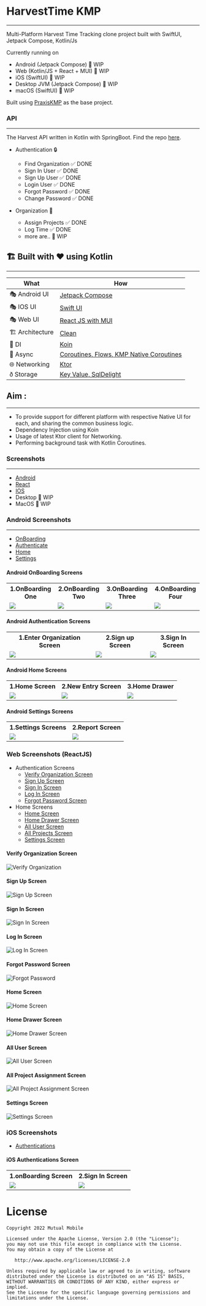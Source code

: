 # HarvestTime KMP
--------------------
Multi-Platform Harvest Time Tracking clone project built with SwiftUI, Jetpack Compose, Kotlin/Js 

Currently running on

* Android (Jetpack Compose) 🚧 WIP
* Web (Kotlin/JS + React + MUI) 🚧 WIP
* iOS (SwiftUI) 🚧 WIP
* Desktop JVM (Jetpack Compose) 🚧 WIP
* macOS (SwiftUI) 🚧 WIP

Built using [PraxisKMP](https://github.com/mutualmobile/PraxisKMP) as the base project.

### API
-----------
The Harvest API written in Kotlin with SpringBoot. Find the repo [here](https://github.com/mutualmobile/HarvestAPISpring).

- Authentication :lock:
    - Find Organization ✅ DONE
    - Sign In User ✅ DONE
    - Sign Up User ✅ DONE
    - Login User ✅ DONE
    - Forgot Password ✅ DONE
    - Change Password ✅ DONE

- Organization :office:
    - Assign Projects ✅ DONE
    - Log Time ✅ DONE
    - more are.. 🚧 WIP

## 🏗️️ Built with ❤️ using Kotlin
--------------------------------------

| What            | How                        |
|----------------	|------------------------------	|
| 🎭 Android UI   | [Jetpack Compose](https://developer.android.com/jetpack/compose)                |
| 🎭 IOS UI   | [Swift UI](https://developer.apple.com/documentation/swiftui/)                |
| 🎭 Web UI   | [React JS with MUI](https://mui.com/)                |
| 🏗 Architecture    | [Clean](https://blog.cleancoder.com/uncle-bob/2012/08/13/the-clean-architecture.html)                            |
| 💉 DI                | [Koin](https://insert-koin.io/)                        |
| 🌊 Async            | [Coroutines, Flows, KMP Native Coroutines](https://github.com/rickclephas/KMP-NativeCoroutines)                |
| 🌐 Networking        | [Ktor](https://ktor.io/)                        |
| ð Storage       | [Key Value, SqlDelight](https://github.com/russhwolf/multiplatform-settings)                        |

## Aim :
------------------

- To provide support for different platform with respective Native UI for each, and sharing the
  common business logic.
- Dependency Injection using Koin
- Usage of latest Ktor client for Networking.
- Performing background task with Kotlin Coroutines.

### Screenshots
-------------------------

- [Android](#-android-screenshots)
- [React](#web-screenshots-reactjs)
- [IOS](#ios-authentications-screen)
- Desktop  🚧 WIP
- MacOS  🚧 WIP

### Android Screenshots
---------------------

- [OnBoarding](#android-onboarding-screens)
- [Authenticate](#android-authentication-screens)
- [Home](#android-home-screens)
- [Settings](#android-settings-screens)

#### Android OnBoarding Screens

<table style="width:100%">
  <tr>
    <th>1.OnBoarding One</th>
    <th>2.OnBoarding Two</th> 
    <th>3.OnBoarding Three</th>
    <th>4.OnBoarding Four</th> 
  </tr>
  <tr>
    <td><img src = "art/android_screenshots/android_onboarding_one.png" /></td> 
    <td><img src = "art/android_screenshots/android_onboarding_two.png" /></td>
    <td><img src = "art/android_screenshots/android_onboarding_three.png" /></td> 
    <td><img src = "art/android_screenshots/android_onboarding_four.png" /></td>
  </tr>
</table>

#### Android Authentication Screens

<table style="width:100%">
  <tr>
    <th>1.Enter Organization Screen</th>
    <th>2.Sign up Screen</th> 
    <th>3.Sign In Screen</th>
  </tr>
  <tr>
    <td><img src = "art/android_screenshots/android_enter_org_screen.png" /></td> 
    <td><img src = "art/android_screenshots/android_sign_up.png" /></td>
    <td><img src = "art/android_screenshots/android_harvest_sign_in.png" /></td> 
  </tr>
</table>

#### Android Home Screens

<table style="width:100%">
  <tr>
    <th>1.Home Screen</th>
    <th>2.New Entry Screen</th> 
     <th>3.Home Drawer</th>
  </tr>
  <tr>
    <td><img src = "art/android_screenshots/android_home_screen.png" /></td> 
    <td><img src = "art/android_screenshots/android_new_entry_screen.png" /></td>
    <td><img src = "art/android_screenshots/android_home_drawer.png" /></td> 
  </tr>
</table>

#### Android Settings Screens

<table style="width:100%">
  <tr>
    <th>1.Settings Screens</th>
    <th>2.Report Screen</th> 
  </tr>
  <tr>
    <td><img src = "art/android_screenshots/android_setting_screen.png" /></td> 
    <td><img src = "art/android_screenshots/android_report_screen.png" /></td>
  </tr>
</table>

### Web Screenshots (ReactJS)
- Authentication Screens
  - [Verify Organization Screen](#verify-organization-screen)
  - [Sign Up Screen](#sign-up-screen)
  - [Sign In Screen](#sign-in-screen) 
  - [Log In Screen](#log-in-screen) 
  - [Forgot Password Screen](#forgot-password-screen) 
- Home Screens
  - [Home Screen](#home-screen) 
  - [Home Drawer Screen](#home-drawer-screen) 
  - [All User Screen](#all-user-screen) 
  - [All Projects Screen](#all-project-screen)
  - [Settings Screen](#settings-screen)

#### Verify Organization Screen
![Verify Organization](art/react/web_enter_org_screen.png)

#### Sign Up Screen
![Sign Up Screen](art/react/web_sign_up_screen.png)

#### Sign In Screen
![Sign In Screen](art/react/web_sign_in_form.png)

#### Log In Screen
![Log In Screen](art/react/web_login_screen.png)

#### Forgot Password Screen
![Forgot Password](art/react/web_forgot_password_screen.png)

#### Home Screen
![Home Screen](art/react/web_home_Screen.png)

#### Home Drawer Screen
![Home Drawer Screen](art/react/web_drawer_screen.png)

#### All User Screen
![All User Screen](art/react/web_all_users.png)

#### All Project Assignment Screen
![All Project Assignment Screen](art/react/web_project_assignments_screen.png)

#### Settings Screen
![Settings Screen](art/react/web_settings_screen.png)


### iOS Screenshots

- [Authentications](#ios-authentications-screen)

#### iOS Authentications Screen

<table style="width:100%">
  <tr>
    <th>1.onBoarding Screen</th>
    <th>2.Sign In Screen</th> 
  </tr>
  <tr>
    <td><img src = "art/ios/ios_onBoarding_one.png" /></td> 
    <td><img src = "art/ios/ios_sign_in.jpg" /></td>
  </tr>
</table>




License
=======
    Copyright 2022 Mutual Mobile

    Licensed under the Apache License, Version 2.0 (the "License");
    you may not use this file except in compliance with the License.
    You may obtain a copy of the License at

       http://www.apache.org/licenses/LICENSE-2.0

    Unless required by applicable law or agreed to in writing, software
    distributed under the License is distributed on an "AS IS" BASIS,
    WITHOUT WARRANTIES OR CONDITIONS OF ANY KIND, either express or implied.
    See the License for the specific language governing permissions and
    limitations under the License.
